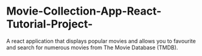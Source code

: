 # Movie-Collection-App-React-Tutorial-Project-
A react application that displays popular movies and allows you to favourite and search for numerous movies from The Movie Database (TMDB).  

